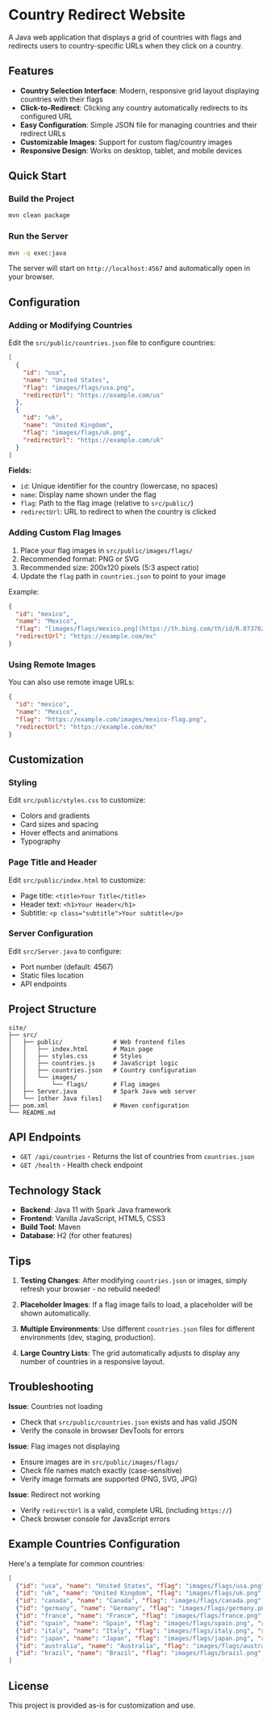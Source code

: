 # Country Redirect Website

A Java web application that displays a grid of countries with flags and redirects users to country-specific URLs when they click on a country.

## Features

- **Country Selection Interface**: Modern, responsive grid layout displaying countries with their flags
- **Click-to-Redirect**: Clicking any country automatically redirects to its configured URL
- **Easy Configuration**: Simple JSON file for managing countries and their redirect URLs
- **Customizable Images**: Support for custom flag/country images
- **Responsive Design**: Works on desktop, tablet, and mobile devices

## Quick Start

### Build the Project

```bash
mvn clean package
```

### Run the Server

```bash
mvn -q exec:java
```

The server will start on `http://localhost:4567` and automatically open in your browser.

## Configuration

### Adding or Modifying Countries

Edit the `src/public/countries.json` file to configure countries:

```json
[
  {
    "id": "usa",
    "name": "United States",
    "flag": "images/flags/usa.png",
    "redirectUrl": "https://example.com/us"
  },
  {
    "id": "uk",
    "name": "United Kingdom",
    "flag": "images/flags/uk.png",
    "redirectUrl": "https://example.com/uk"
  }
]
```

**Fields:**
- `id`: Unique identifier for the country (lowercase, no spaces)
- `name`: Display name shown under the flag
- `flag`: Path to the flag image (relative to `src/public/`)
- `redirectUrl`: URL to redirect to when the country is clicked

### Adding Custom Flag Images

1. Place your flag images in `src/public/images/flags/`
2. Recommended format: PNG or SVG
3. Recommended size: 200x120 pixels (5:3 aspect ratio)
4. Update the `flag` path in `countries.json` to point to your image

Example:
```json
{
  "id": "mexico",
  "name": "Mexico",
  "flag": "[images/flags/mexico.png](https://th.bing.com/th/id/R.0737629c397c86c1bb392066a06ba31a?rik=KGu3D5DE%2fWhhjw&riu=http%3a%2f%2fupload.wikimedia.org%2fwikipedia%2fcommons%2f1%2f17%2fFlag_of_Mexico.png&ehk=MAXespfiLeO3ZBPldQ3%2fNDkCjzGo7hljFBd3yKgqLTY%3d&risl=&pid=ImgRaw&r=0)",
  "redirectUrl": "https://example.com/mx"
}
```

### Using Remote Images

You can also use remote image URLs:

```json
{
  "id": "mexico",
  "name": "Mexico",
  "flag": "https://example.com/images/mexico-flag.png",
  "redirectUrl": "https://example.com/mx"
}
```

## Customization

### Styling

Edit `src/public/styles.css` to customize:
- Colors and gradients
- Card sizes and spacing
- Hover effects and animations
- Typography

### Page Title and Header

Edit `src/public/index.html` to customize:
- Page title: `<title>Your Title</title>`
- Header text: `<h1>Your Header</h1>`
- Subtitle: `<p class="subtitle">Your subtitle</p>`

### Server Configuration

Edit `src/Server.java` to configure:
- Port number (default: 4567)
- Static files location
- API endpoints

## Project Structure

```
site/
├── src/
│   ├── public/              # Web frontend files
│   │   ├── index.html       # Main page
│   │   ├── styles.css       # Styles
│   │   ├── countries.js     # JavaScript logic
│   │   ├── countries.json   # Country configuration
│   │   └── images/
│   │       └── flags/       # Flag images
│   ├── Server.java          # Spark Java web server
│   └── [other Java files]
├── pom.xml                  # Maven configuration
└── README.md
```

## API Endpoints

- `GET /api/countries` - Returns the list of countries from `countries.json`
- `GET /health` - Health check endpoint

## Technology Stack

- **Backend**: Java 11 with Spark Java framework
- **Frontend**: Vanilla JavaScript, HTML5, CSS3
- **Build Tool**: Maven
- **Database**: H2 (for other features)

## Tips

1. **Testing Changes**: After modifying `countries.json` or images, simply refresh your browser - no rebuild needed!

2. **Placeholder Images**: If a flag image fails to load, a placeholder will be shown automatically.

3. **Multiple Environments**: Use different `countries.json` files for different environments (dev, staging, production).

4. **Large Country Lists**: The grid automatically adjusts to display any number of countries in a responsive layout.

## Troubleshooting

**Issue**: Countries not loading
- Check that `src/public/countries.json` exists and has valid JSON
- Verify the console in browser DevTools for errors

**Issue**: Flag images not displaying
- Ensure images are in `src/public/images/flags/`
- Check file names match exactly (case-sensitive)
- Verify image formats are supported (PNG, SVG, JPG)

**Issue**: Redirect not working
- Verify `redirectUrl` is a valid, complete URL (including `https://`)
- Check browser console for JavaScript errors

## Example Countries Configuration

Here's a template for common countries:

```json
[
  {"id": "usa", "name": "United States", "flag": "images/flags/usa.png", "redirectUrl": "https://example.com/us"},
  {"id": "uk", "name": "United Kingdom", "flag": "images/flags/uk.png", "redirectUrl": "https://example.com/uk"},
  {"id": "canada", "name": "Canada", "flag": "images/flags/canada.png", "redirectUrl": "https://example.com/ca"},
  {"id": "germany", "name": "Germany", "flag": "images/flags/germany.png", "redirectUrl": "https://example.com/de"},
  {"id": "france", "name": "France", "flag": "images/flags/france.png", "redirectUrl": "https://example.com/fr"},
  {"id": "spain", "name": "Spain", "flag": "images/flags/spain.png", "redirectUrl": "https://example.com/es"},
  {"id": "italy", "name": "Italy", "flag": "images/flags/italy.png", "redirectUrl": "https://example.com/it"},
  {"id": "japan", "name": "Japan", "flag": "images/flags/japan.png", "redirectUrl": "https://example.com/jp"},
  {"id": "australia", "name": "Australia", "flag": "images/flags/australia.png", "redirectUrl": "https://example.com/au"},
  {"id": "brazil", "name": "Brazil", "flag": "images/flags/brazil.png", "redirectUrl": "https://example.com/br"}
]
```

## License

This project is provided as-is for customization and use.
